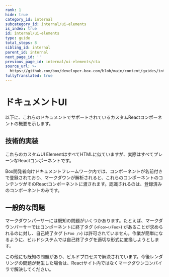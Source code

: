 ```yaml
---
rank: 1
hide: true
category_id: internal
subcategory_id: internal/ui-elements
is_index: true
id: internal/ui-elements
type: guide
total_steps: 8
sibling_id: internal
parent_id: internal
next_page_id: ''
previous_page_id: internal/ui-elements/cta
source_url: >-
  https://github.com/box/developer.box.com/blob/main/content/guides/internal/ui-elements/index.md
fullyTranslated: true
---
```

<!-- does not need translation -->

# ドキュメントUI

以下に、これらのドキュメントでサポートされているカスタムReactコンポーネントの概要を示します。

## 技術的実装

これらのカスタムUI ElementはすべてHTMLに似ていますが、実際はすべてプレーンなReactコンポーネントです。

Box開発者向けドキュメントフレームワーク内では、コンポーネントが名前付きで登録されており、マークダウンが解析されると、これらのコンポーネントのコンテンツがそのReactコンポーネントに渡されます。認識されるのは、登録済みのコンポーネントのみです。

## 一般的な問題

マークダウンパーサーには既知の問題がいくつかあります。たとえば、マークダウンパーサーではコンポーネントに終了タグ (`<Foo></Foo>`) があることが求められるのに対し、自己終了タグ (`<Foo />`) は許可されていません。作業が簡単になるように、ビルドシステムでは自己終了タグを適切な形式に変換しようとします。

この他にも既知の問題があり、ビルドプロセスで解決されています。今後レンダリングの問題が発生した場合は、Reactサイト内ではなくマークダウンコンパイラで解決してください。
